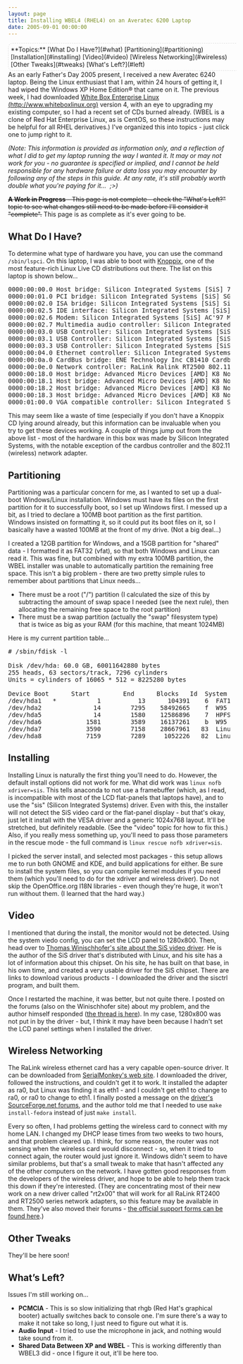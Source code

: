 ```yaml
---
layout: page
title: Installing WBEL4 (RHEL4) on an Averatec 6200 Laptop
date: 2005-09-01 00:00:00
---
```

<style>
aside {
  float: right;
  width: auto;
  border: dashed 1px #ddd;
  border-right: none;
  padding: 5px;
  border-radius: 10px;
  border-top-right-radius: 0;
	border-bottom-right-radius: 0;
  margin-right: -15px;
}
aside p {
  margin: 0;
  padding: 0;
}
</style>

<aside>**Topics:**
  [What Do I Have?](#what)
  [Partitioning](#partitioning)
  [Installation](#installing)
  [Video](#video)
  [Wireless Networking](#wireless)
  [Other Tweaks](#tweaks)
  [What's Left?](#left)
</aside>

As an early Father's Day 2005 present, I received a new Averatec 6240 laptop. Being the Linux enthusiast that I am, within 24 hours of getting it, I had wiped the Windows XP Home Edition&reg; that came on it. The previous week, I had downloaded [White Box Enterprise Linux (http://www.whiteboxlinux.org)][wbel] version 4, with an eye to upgrading my existing computer, so I had a recent set of CDs burned already. (WBEL is a clone of Red Hat Enterprise Linux, as is CentOS, so these instructions may be helpful for all RHEL derivatives.) I've organized this into topics - just click one to jump right to it.

_(Note: This information is provided as information only, and a reflection of what I did to get my laptop running the way I wanted it. It may or may not work for you - no guarantee is specified or implied, and I cannot be held responsible for any hardware failure or data loss you may encounter by following any of the steps in this guide. At any rate, it's still probably worth double what you're paying for it...&nbsp; ;&gt;)_

<del>**A Work in Progress** - This page is not complete - check the "What's Left?" topic to see what changes still need to be made before I'll consider it "complete".</del> This page is as complete as it's ever going to be.

## <a name="what"></a>What Do I Have?

To determine what type of hardware you have, you can use the command `/sbin/lspci`. On this laptop, I was able to boot with [Knoppix][], one of the most feature-rich Linux Live CD distributions out there. The list on this laptop is shown below...

<pre>0000:00:00.0 Host bridge: Silicon Integrated Systems [SiS] 760/M760 Host (rev 03)
0000:00:01.0 PCI bridge: Silicon Integrated Systems [SiS] SG86C202
0000:00:02.0 ISA bridge: Silicon Integrated Systems [SiS] SiS85C503/5513 (LPC Bridge) (rev 25)
0000:00:02.5 IDE interface: Silicon Integrated Systems [SiS] 5513 [IDE]
0000:00:02.6 Modem: Silicon Integrated Systems [SiS] AC'97 Modem Controller (rev a0)
0000:00:02.7 Multimedia audio controller: Silicon Integrated Systems [SiS] Sound Controller (rev a0)
0000:00:03.0 USB Controller: Silicon Integrated Systems [SiS] USB 1.0 Controller (rev 0f)
0000:00:03.1 USB Controller: Silicon Integrated Systems [SiS] USB 1.0 Controller (rev 0f)
0000:00:03.3 USB Controller: Silicon Integrated Systems [SiS] USB 2.0 Controller
0000:00:04.0 Ethernet controller: Silicon Integrated Systems [SiS] SiS900 PCI Fast Ethernet (rev 91)
0000:00:0a.0 CardBus bridge: ENE Technology Inc CB1410 Cardbus Controller (rev 01)
0000:00:0e.0 Network controller: RaLink Ralink RT2500 802.11 Cardbus Reference Card (rev 01)
0000:00:18.0 Host bridge: Advanced Micro Devices [AMD] K8 NorthBridge
0000:00:18.1 Host bridge: Advanced Micro Devices [AMD] K8 NorthBridge
0000:00:18.2 Host bridge: Advanced Micro Devices [AMD] K8 NorthBridge
0000:00:18.3 Host bridge: Advanced Micro Devices [AMD] K8 NorthBridge
0000:01:00.0 VGA compatible controller: Silicon Integrated Systems [SiS] 661FX/M661FX/M661MX/741/M741/760/M760 PCI/AGP
</pre>

This may seem like a waste of time (especially if you don't have a Knoppix CD lying around already, but this information can be invaluable when you try to get these devices working. A couple of things jump out from the above list - most of the hardware in this box was made by Silicon Integrated Systems, with the notable exception of the cardbus controller and the 802.11 (wireless) network adapter.

## <a name="partitioning"></a>Partitioning

Partitioning was a particular concern for me, as I wanted to set up a dual-boot Windows/Linux installation. Windows must have its files on the first partition for it to successfully boot, so I set up Windows first. I messed up a bit, as I tried to declare a 100MB boot partition as the first partition. Windows insisted on formatting it, so it could put its boot files on it, so I basically have a wasted 100MB at the front of my drive. (Not a big deal...)

I created a 12GB partition for Windows, and a 15GB partition for "shared" data - I formatted it as FAT32 (vfat), so that both Windows and Linux can read it. This was fine, but combined with my extra 100MB partition, the WBEL installer was unable to automatically partition the remaining free space. This isn't a big problem - there are two pretty simple rules to remember about partitions that Linux needs...

* There must be a root ("/") partition (I calculated the size of this by subtracting the amount of swap space I needed (see the next rule), then allocating the remaining free space to the root partition)
* There must be a swap partition (actually the "swap" filesystem type) that is twice as big as your RAM (for this machine, that meant 1024MB)

Here is my current partition table...

<pre># /sbin/fdisk -l

Disk /dev/hda: 60.0 GB, 60011642880 bytes
255 heads, 63 sectors/track, 7296 cylinders
Units = cylinders of 16065 * 512 = 8225280 bytes

Device Boot      Start         End      Blocks   Id  System
/dev/hda1   *           1          13      104391    6  FAT16
/dev/hda2              14        7295    58492665    f  W95 Ext'd (LBA)
/dev/hda5              14        1580    12586896    7  HPFS/NTFS
/dev/hda6            1581        3589    16137261    b  W95 FAT32
/dev/hda7            3590        7158    28667961   83  Linux
/dev/hda8            7159        7289     1052226   82  Linux swap
</pre>

## <a name="installing"></a>Installing

Installing Linux is naturally the first thing you'll need to do. However, the default install options did not work for me. What did work was `linux nofb xdriver=sis`. This tells anaconda to not use a framebuffer (which, as I read, is incompatible with most of the LCD flat-panels that laptops have), and to use the "sis" (Silicon Integrated Systems) driver. Even with this, the installer will not detect the SiS video card or the flat-panel display - but that's okay, just let it install with the VESA driver and a generic 1024x768 layout. It'll be stretched, but definitely readable. (See the "video" topic for how to fix this.) Also, if you really mess something up, you'll need to pass those parameters in the rescue mode - the full command is `linux rescue nofb xdriver=sis`.

I picked the server install, and selected most packages - this setup allows me to run both GNOME and KDE, and build applications for either. Be sure to install the system files, so you can compile kernel modules if you need them (which you'll need to do for the xdriver and wireless driver). Do not skip the OpenOffice.org I18N libraries - even though they're huge, it won't run without them. (I learned that the hard way.)

## <a name="video"></a>Video

I mentioned that during the install, the monitor would not be detected. Using the system viedo config, you can set the LCD panel to 1280x800. Then, head over to [Thomas Winischhofer's site about the SiS video driver][wini-site]. He is the author of the SiS driver that's distributed with Linux, and his site has a lot of information about this chipset. On his site, he has built on that base, in his own time, and created a very usable driver for the SiS chipset. There are links to download various products - I downloaded the driver and the sisctrl program, and built them.

Once I restarted the machine, it was better, but not quite there. I posted on the forums (also on the Winischhofer site) about my problem, and the author himself responded ([the thread is here][wini-forum]). In my case, 1280x800 was not put in by the driver - but, I think it may have been because I hadn't set the LCD panel settings when I installed the driver.

## <a name="wireless"></a>Wireless Networking

The RaLink wireless ethernet card has a very capable open-source driver. It can be downloaded from [SerialMonkey's web site][sm]. I downloaded the driver, followed the instructions, and couldn't get it to work. It installed the adapter as ra0, but Linux was finding it as eth1 - and I couldn't get eth1 to change to ra0, or ra0 to change to eth1. I finally posted a message on the [driver's SourceForge.net forums][sf-forum], and the author told me that I needed to use `make install-fedora` instead of just `make install`.

Every so often, I had problems getting the wireless card to connect with my home LAN. I changed my DHCP lease times from two weeks to two hours, and that problem cleared up. I think, for some reason, the router was not sensing when the wireless card would disconnect - so, when it tried to connect again, the router would just ignore it. Windows didn't seem to have similar problems, but that's a small tweak to make that hasn't affected any of the other computers on the network. I have gotten good responses from the developers of the wireless driver, and hope to be able to help them track this down if they're interested. (They are concentrating most of their new work on a new driver called "rt2x00" that will work for all RaLink RT2400 and RT2500 series network adapters, so this feature may be available in them. They've also moved their forums - [the official support forms can be found here][sm-forum].)

## <a name="tweaks"></a>Other Tweaks

They'll be here soon!

## <a name="left"></a>What&rsquo;s Left?

Issues I'm still working on...

* **PCMCIA** - This is so slow initializing that rhgb (Red Hat's graphical booter) actually switches back to console one. I'm sure there's a way to make it not take so long, I just need to figure out what it is.
* **Audio Input** - I tried to use the microphone in jack, and nothing would take sound from it.
* **Shared Data Between XP and WBEL** - This is working differently than WBEL3 did - once I figure it out, it'll be here too.


[wbel]: http://www.whiteboxlinux.org
[Knoppix]: http://wwww.knoppix.com
[wini-site]: http://www.winischhofer.at/linuxsisvga.shtml
[wini-forum]: http://www.winischhofer.at/sisforum/viewtopic.php?t=76
[sm]: http://rt2x00.serialmonkey.com/wiki/index.php/Main_Page
[sf-forum]: http://sourceforge.net/forum/forum.php?thread_id=1294781&amp;forum_id=370891
[sm-forum]: http://rt2x00.serialmonkey.com/phpBB2/index.php

